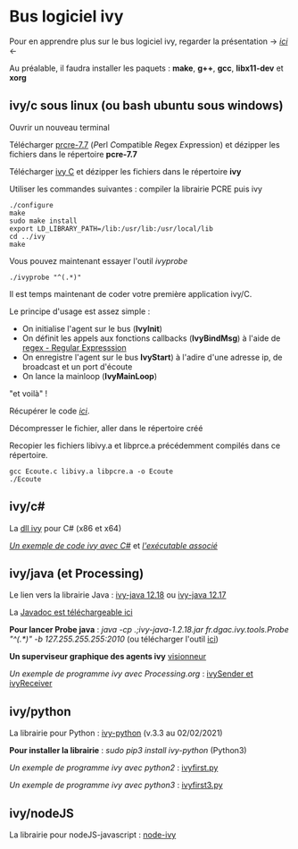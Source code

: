 # Bus logiciel ivy

Pour en apprendre plus sur le bus logiciel ivy, regarder la présentation -> [*ici*](https://github.com/truillet/upssitech/blob/master/SRI/3A/ID/Cours/C_ivy_2.4.pdf) <- 

Au préalable, il faudra installer les paquets : **make**, **g++**, **gcc**, **libx11-dev** et **xorg**

## ivy/c sous linux (ou bash ubuntu sous windows)
Ouvrir un nouveau terminal

Télécharger [prcre-7.7](https://github.com/truillet/ivy/blob/master/lib/pcre-7.7.zip) (*P*erl *C*ompatible *R*egex *E*xpression) et dézipper les fichiers dans le répertoire **pcre-7.7**

Télécharger [ivy C](https://github.com/truillet/ivy/blob/master/lib/ivy.zip) et dézipper les fichiers dans le répertoire **ivy**

Utiliser les commandes suivantes : compiler la librairie PCRE puis ivy
```cd prce-7.7
./configure
make
sudo make install
export LD_LIBRARY_PATH=/lib:/usr/lib:/usr/local/lib
cd ../ivy
make
```
Vous pouvez maintenant essayer l'outil *ivyprobe*

```
./ivyprobe "^(.*)"
```

Il est temps maintenant de coder votre première application ivy/C. 

Le principe d'usage est assez simple : 
* On initialise l'agent sur le bus (**IvyInit**)
* On définit les appels aux fonctions callbacks (**IvyBindMsg**) à l'aide de [regex - Regular Expresssion](https://regexr.com) 
* On enregistre l'agent sur le bus **IvyStart**) à l'adire d'une adresse ip, de broadcast et un port d'écoute
* On lance la mainloop (**IvyMainLoop**)

"et voilà" ! 

Récupérer le code [*ici*](https://github.com/truillet/ivy/blob/master/code/example_c.zip).

Décompresser le fichier, aller dans le répertoire créé

Recopier les fichiers libivy.a et libprce.a précédemment compilés dans ce répertoire.


````
gcc Ecoute.c libivy.a libpcre.a -o Ecoute
./Ecoute
````
## ivy/c#
La [dll ivy](https://github.com/truillet/ivy/blob/master/lib/ivy_csharp_dll.zip) pour C# (x86 et x64)

*[Un exemple de code ivy avec C#](https://github.com/truillet/ivy/blob/master/code/ppilot_src.zip)* et *[l'exécutable associé](https://github.com/truillet/ivy/blob/master/lib/ppilot5_v3.2.zip)*

## ivy/java (et Processing)
Le lien vers la librairie Java : [ivy-java 12.18](https://github.com/truillet/ivy/blob/master/lib/ivy-java-1.2.18.jar) ou [ivy-java 12.17](https://github.com/truillet/ivy/blob/master/lib/ivy-java-1.2.17.jar)

La [Javadoc est téléchargeable ici](https://github.com/truillet/ivy/blob/master/lib/javadoc-ivy-1.2.18.zip)

**Pour lancer Probe java** : _java -cp .;ivy-java-1.2.18.jar fr.dgac.ivy.tools.Probe "^(.*)" -b 127.255.255.255:2010_ (ou télécharger l'outil [ici](https://github.com/truillet/ivy/blob/master/code/Probe.zip))

**Un superviseur graphique des agents ivy** [visionneur](https://github.com/truillet/ivy/blob/master/lib/visionneur_1_2.zip)

*Un exemple de programme ivy avec Processing.org* : [ivySender et ivyReceiver](https://github.com/truillet/ivy/blob/master/code/ivyP5.zip) 

## ivy/python
La librairie pour Python : [ivy-python](https://pypi.org/project/ivy-python) (v.3.3 au 02/02/2021)

**Pour installer la librairie** : _sudo pip3 install ivy-python_ (Python3)

*Un exemple de programme ivy avec python2* : [ivyfirst.py](https://github.com/truillet/upssitech/blob/master/SRI/3A/ID/TP/Code/ivyfirst.py)

*Un exemple de programme ivy avec python3* : [ivyfirst3.py](https://github.com/truillet/ivy/blob/master/code/ivyfirst3.py)

## ivy/nodeJS
La librairie pour nodeJS-javascript : [node-ivy](https://github.com/nilpotence/node-ivy)
